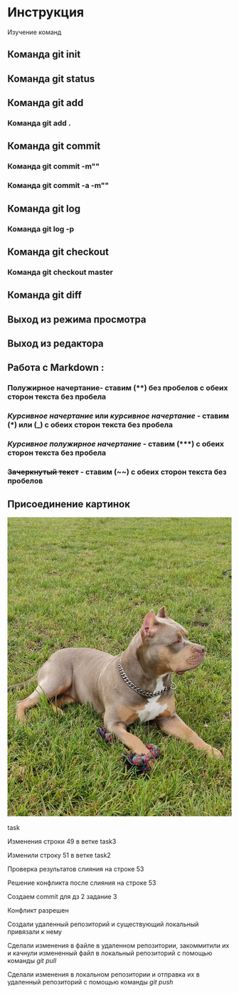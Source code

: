 # Инструкция

Изучение команд

## Команда git init 

## Команда git status

## Команда git add

### Команда git add .

## Команда git commit

### Команда git commit -m""

### Команда git commit -a -m""

## Команда git log

### Команда git log -p

## Команда git checkout

### Команда git checkout master

## Команда git diff

## Выход из режима просмотра

## Выход из редактора

## Работа с Markdown :

### **Полужирное начертание**- ставим (**) без пробелов с обеих сторон текста без пробела

### *Курсивное начертание* или _курсивное начертание_ - ставим (*) или (_) с обеих сторон текста без пробела

### ***Курсивное полужирное начертание***  - ставим (***) с обеих сторон текста без пробела

### ~~Зачеркнутый текст~~ - ставим (~~) с обеих сторон текста без пробелов

## Присоединение картинок

![alt text for image](IMG_20220727_074648.jpg)

task

Изменения строки 49 в ветке task3

Изменили строку 51 в ветке task2

Проверка результатов слияния на строке 53

Решение конфликта после слияния на строке 53

Создаем commit для дз 2 задание 3

Конфликт разрешен

Создали удаленный репозиторий и существующий локальный привязали к нему

Сделали изменения в файле в удаленном репозитории, закоммитили их и качнули измененный файл в локальный репозиторий с помощью команды  *git pull*

Сделали изменения в локальном репозитории и отправка их в удаленный репозиторий с помощью команды *git push*




